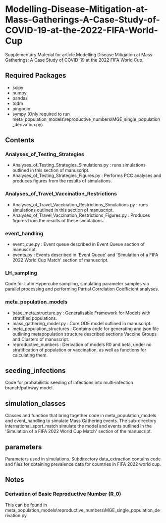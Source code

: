 # Modelling-Disease-Mitigation-at-Mass-Gatherings-A-Case-Study-of-COVID-19-at-the-2022-FIFA-World-Cup

Supplementary Material for article Modelling Disease Mitigation at Mass Gatherings: A Case Study of COVID-19 at the 2022 FIFA World Cup.


## Required Packages
- scipy
- numpy
- pandas
- tqdm
- pingouin
- sympy (Only required to run meta_population_models\reproductive_numbers\MGE_single_population_derivation.py)

## Contents

### Analyses_of_Testing_Strategies

- Analyses_of_Testing_Strategies_Simulations.py : runs simulations outlined in 
this section of manuscript. 
- Analyses_of_Testing_Strategies_Figures.py : Performs
PCC analyses and produces figures from the results of simulations.

### Analyses_of_Travel_Vaccination_Restrictions

- Analyses_of_Travel_Vaccination_Restrictions_Simulations.py : runs simulations outlined in 
this section of manuscript. 
- Analyses_of_Travel_Vaccination_Restrictions_Figures.py : Produces figures from the results of these simulations.


### event_handling 
- event_que.py : Event queue described in Event Queue section of manuscript. 
- events.py : Events described in 'Event Queue' and 'Simulation of a FIFA 2022 World Cup Match' section of manuscript.

### LH_sampling
Code for Latin Hypercube sampling, simulating parameter samples via parallel processing and performing Partial
Correlation Coefficient analyses.

### meta_population_models
- base_meta_structure.py : Generalisable Framework for Models with stratified populations.
- mass_gathering_model.py : Core ODE model outlined in manuscript.
- meta_population_structures : Contains code for generating and json file outlining metapopulation structure described
sections Vaccine Groups and Clusters of manuscript.
- reproductive_numbers : Derivation of models R0 and beta, under no stratification of population or vaccination, as well
as functions for calculating them.

## seeding_infections
Code for probabilistic seeding of infections into multi-infection branch/pathway model.

## simulation_classes
Classes and function that bring together code in meta_population_models and event_handling to simulate Mass Gathering
events. The sub-directory international_sport_match simulate the model and events outlined in the 'Simulation of a FIFA
2022 World Cup Match' section of the manuscript.

## parameters
Parameters used in simulations. Subdirectory data_extraction contains code and files for obtaining prevalence data for
countries in FIFA 2022 world cup.



## Notes 
### Derivation of Basic Reproductive Number (R_0)
This can be found in 
meta_population_models\reproductive_numbers\MGE_single_population_derivation.py


